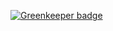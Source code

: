 

[![Greenkeeper badge](https://badges.greenkeeper.io/viniciusCamargo/restful-api-with-express.svg)](https://greenkeeper.io/)